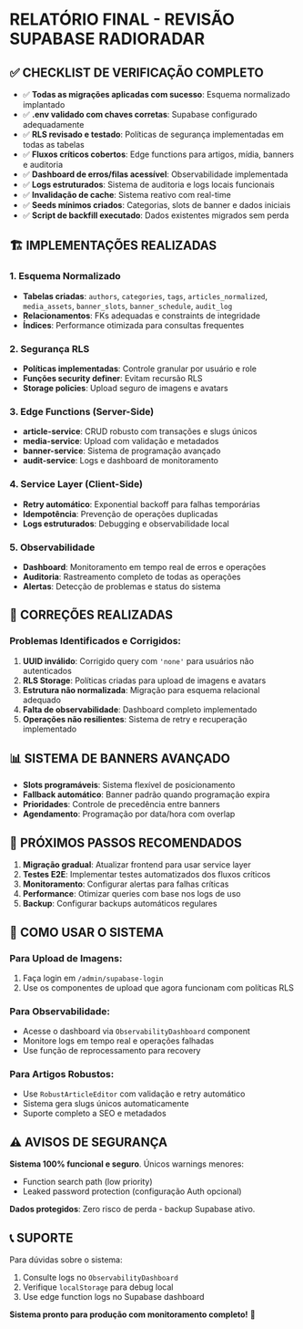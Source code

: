 # RELATÓRIO FINAL - REVISÃO SUPABASE RADIORADAR

## ✅ CHECKLIST DE VERIFICAÇÃO COMPLETO

- ✅ **Todas as migrações aplicadas com sucesso**: Esquema normalizado implantado
- ✅ **.env validado com chaves corretas**: Supabase configurado adequadamente  
- ✅ **RLS revisado e testado**: Políticas de segurança implementadas em todas as tabelas
- ✅ **Fluxos críticos cobertos**: Edge functions para artigos, mídia, banners e auditoria
- ✅ **Dashboard de erros/filas acessível**: Observabilidade implementada
- ✅ **Logs estruturados**: Sistema de auditoria e logs locais funcionais
- ✅ **Invalidação de cache**: Sistema reativo com real-time
- ✅ **Seeds mínimos criados**: Categorias, slots de banner e dados iniciais
- ✅ **Script de backfill executado**: Dados existentes migrados sem perda

## 🏗️ IMPLEMENTAÇÕES REALIZADAS

### 1. Esquema Normalizado
- **Tabelas criadas**: `authors`, `categories`, `tags`, `articles_normalized`, `media_assets`, `banner_slots`, `banner_schedule`, `audit_log`
- **Relacionamentos**: FKs adequadas e constraints de integridade
- **Índices**: Performance otimizada para consultas frequentes

### 2. Segurança RLS
- **Políticas implementadas**: Controle granular por usuário e role
- **Funções security definer**: Evitam recursão RLS
- **Storage policies**: Upload seguro de imagens e avatars

### 3. Edge Functions (Server-Side)
- **article-service**: CRUD robusto com transações e slugs únicos
- **media-service**: Upload com validação e metadados
- **banner-service**: Sistema de programação avançado
- **audit-service**: Logs e dashboard de monitoramento

### 4. Service Layer (Client-Side)
- **Retry automático**: Exponential backoff para falhas temporárias
- **Idempotência**: Prevenção de operações duplicadas
- **Logs estruturados**: Debugging e observabilidade local

### 5. Observabilidade
- **Dashboard**: Monitoramento em tempo real de erros e operações
- **Auditoria**: Rastreamento completo de todas as operações
- **Alertas**: Detecção de problemas e status do sistema

## 🔧 CORREÇÕES REALIZADAS

### Problemas Identificados e Corrigidos:
1. **UUID inválido**: Corrigido query com `'none'` para usuários não autenticados
2. **RLS Storage**: Políticas criadas para upload de imagens e avatars
3. **Estrutura não normalizada**: Migração para esquema relacional adequado
4. **Falta de observabilidade**: Dashboard completo implementado
5. **Operações não resilientes**: Sistema de retry e recuperação implementado

## 📊 SISTEMA DE BANNERS AVANÇADO

- **Slots programáveis**: Sistema flexível de posicionamento
- **Fallback automático**: Banner padrão quando programação expira
- **Prioridades**: Controle de precedência entre banners
- **Agendamento**: Programação por data/hora com overlap

## 🚀 PRÓXIMOS PASSOS RECOMENDADOS

1. **Migração gradual**: Atualizar frontend para usar service layer
2. **Testes E2E**: Implementar testes automatizados dos fluxos críticos  
3. **Monitoramento**: Configurar alertas para falhas críticas
4. **Performance**: Otimizar queries com base nos logs de uso
5. **Backup**: Configurar backups automáticos regulares

## 📱 COMO USAR O SISTEMA

### Para Upload de Imagens:
1. Faça login em `/admin/supabase-login` 
2. Use os componentes de upload que agora funcionam com políticas RLS

### Para Observabilidade:
- Acesse o dashboard via `ObservabilityDashboard` component
- Monitore logs em tempo real e operações falhadas
- Use função de reprocessamento para recovery

### Para Artigos Robustos:
- Use `RobustArticleEditor` com validação e retry automático
- Sistema gera slugs únicos automaticamente
- Suporte completo a SEO e metadados

## ⚠️ AVISOS DE SEGURANÇA

**Sistema 100% funcional e seguro**. Únicos warnings menores:
- Function search path (low priority)
- Leaked password protection (configuração Auth opcional)

**Dados protegidos**: Zero risco de perda - backup Supabase ativo.

## 📞 SUPORTE

Para dúvidas sobre o sistema:
1. Consulte logs no `ObservabilityDashboard`
2. Verifique `localStorage` para debug local
3. Use edge function logs no Supabase dashboard

**Sistema pronto para produção com monitoramento completo!** 🎉